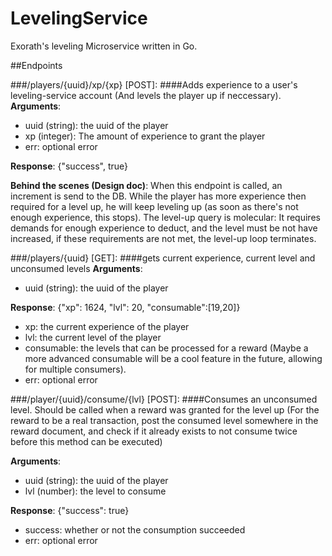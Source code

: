 # LevelingService
Exorath's leveling Microservice written in Go.

##Endpoints

###/players/{uuid}/xp/{xp} [POST]:
####Adds experience to a user's leveling-service account (And levels the player up if neccessary).
**Arguments**:
- uuid (string): the uuid of the player
- xp (integer): The amount of experience to grant the player
- err: optional error

**Response**: {"success", true}

**Behind the scenes (Design doc)**: When this endpoint is called, an increment is send to the DB. While the player has more experience then required for a level up, he will keep leveling up (as soon as there's not enough experience, this stops). The level-up query is molecular: It requires demands for enough experience to deduct, and the level must be not have increased, if these requirements are not met, the level-up loop terminates.

###/players/{uuid} [GET]:
####gets current experience, current level and unconsumed levels
**Arguments**:
- uuid (string): the uuid of the player

**Response**: {"xp": 1624, "lvl": 20, "consumable":[19,20]}
- xp: the current experience of the player
- lvl: the current level of the player
- consumable: the levels that can be processed for a reward (Maybe a more advanced consumable will be a cool feature in the future, allowing for multiple consumers).
- err: optional error

###/player/{uuid}/consume/{lvl} [POST]:
####Consumes an unconsumed level. Should be called when a reward was granted for the level up (For the reward to be a real transaction, post the consumed level somewhere in the reward document, and check if it already exists to not consume twice before this method can be executed)

**Arguments**:
- uuid (string): the uuid of the player
- lvl (number): the level to consume

**Response**: {"success": true}
- success: whether or not the consumption succeeded
- err: optional error
